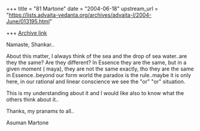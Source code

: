 +++
title = "81 Martone"
date = "2004-06-18"
upstream_url = "https://lists.advaita-vedanta.org/archives/advaita-l/2004-June/013195.html"

+++
[Archive link](https://lists.advaita-vedanta.org/archives/advaita-l/2004-June/013195.html)


Namaste, Shankar..

About this matter, I always think of the sea and the drop of sea water..are
they the same? Are they different? In Essence they are the same, but in a
given moment ( maya), they are not the same exactly, tho they are the same
in Essence..beyond our form world the paradox is the rule..maybe it is only
here, in our rational and linear conscience we see the "or" "or" situation.

This is my understanding about it and I would like also to know what the
others think about it..

Thanks, my pranams to all..

Asuman Martone



